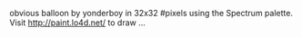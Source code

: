 obvious balloon by yonderboy in 32x32 #pixels using the Spectrum palette. Visit http://paint.lo4d.net/ to draw ... 